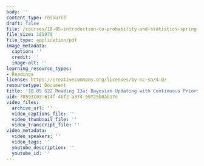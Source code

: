 ```yaml
---
body: ''
content_type: resource
draft: false
file: /courses/18-05-introduction-to-probability-and-statistics-spring-2022/mit18_05_s22_class13-prep-a.pdf
file_size: 181979
file_type: application/pdf
image_metadata:
  caption: ''
  credit: ''
  image-alt: ''
learning_resource_types:
- Readings
license: https://creativecommons.org/licenses/by-nc-sa/4.0/
resourcetype: Document
title: '18.05 S22 Reading 13a: Bayesian Updating with Continuous Priors'
uid: 70593c03-614f-4bf2-a374-50725b0ab17e
video_files:
  archive_url: ''
  video_captions_file: ''
  video_thumbnail_file: ''
  video_transcript_file: ''
video_metadata:
  video_speakers: ''
  video_tags: ''
  youtube_description: ''
  youtube_id: ''
---
```

